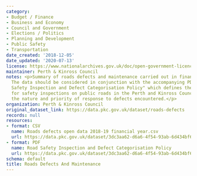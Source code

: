 ```yaml
---
category:
- Budget / Finance
- Business and Economy
- Council and Government
- Elections / Politics
- Planning and Development
- Public Safety
- Transportation
date_created: '2018-12-05'
date_updated: '2020-07-13'
license: https://www.nationalarchives.gov.uk/doc/open-government-licence/version/3/
maintainer: Perth & Kinross Council
notes: <p>Summary of roads defects and maintenance carried out in financial year 2018-19.
  The data should be considered in conjunction with the accompanying PDF of the "Road
  Safety Inspection and Defect Categorisation Policy" which defines the standards
  for safety inspections on public roads in the Perth and Kinross Council area including
  the nature and priority of response to defects encountered.</p>
organization: Perth & Kinross Council
original_dataset_link: https://data.pkc.gov.uk/dataset/roads-defects
records: null
resources:
- format: CSV
  name: Roads defects open data 2018-19 financial year.csv
  url: https://data.pkc.gov.uk/dataset/3dc3aa62-d6a6-4f54-93ab-6d434bf64713/resource/5425064c-da6e-471b-9ead-f9d8b2cd143e/download/roads-defects-open-data-2018-19-financial-year.csv
- format: PDF
  name: Road Safety Inspection and Defect Categorisation Policy
  url: https://data.pkc.gov.uk/dataset/3dc3aa62-d6a6-4f54-93ab-6d434bf64713/resource/f899908c-77ff-4a64-aed8-c1b712c5deca/download/road-defects-policy-doc-pkc.pdf
schema: default
title: Roads Defects And Maintenance
---
```

